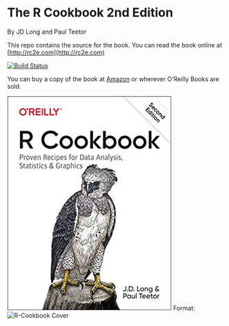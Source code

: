 # The R Cookbook 2nd Edition

By JD Long and Paul Teetor

This repo contains the source for the book. You can read the book online at [http://rc2e.com](http://rc2e.com)

[![Build Status](https://travis-ci.org/CerebralMastication/R-Cookbook.svg?branch=master)](https://travis-ci.org/CerebralMastication/R-Cookbook)

You can buy a copy of the book at [Amazon](https://amzn.to/2Y9JVe7) or wherever O'Reilly Books are sold. 

![R-Cookbook Cover](/images_v2/book_cover.jpg) Format: ![R-Cookbook Cover](https://amzn.to/2Y9JVe7)

